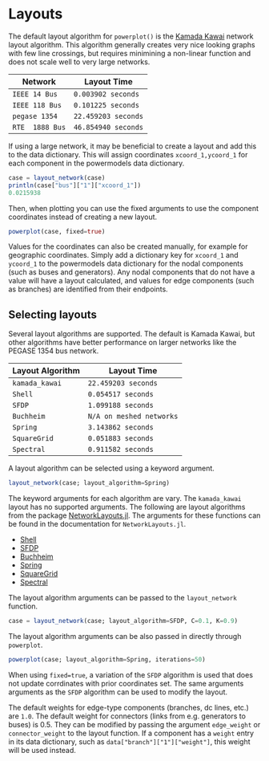 # Layouts
The default layout algorithm for `powerplot()` is the [Kamada Kawai](https://doi.org/10.1016/0020-0190(89)90102-6) network layout algorithm.  This algorithm generally creates very nice looking graphs with few line crossings, but requires minimining a non-linear function and does not scale well to very large networks.

| Network     | Layout Time |
| ----------- | ----------- |
| `IEEE 14 Bus`     | `0.003902 seconds` |
| `IEEE 118 Bus`    | `0.101225 seconds` |
| `pegase 1354`     | `22.459203 seconds` |
| `RTE  1888 Bus`   | `46.854940 seconds` |

If using a large network, it may be beneficial to create a layout and add this to the data dictionary.  This will assign coordinates `xcoord_1,ycoord_1` for each component in the powermodels data dictionary.

```julia
case = layout_network(case)
println(case["bus"]["1"]["xcoord_1"])
0.0215938
```

Then, when plotting you can use the fixed arguments to use the component coordinates instead of creating a new layout.
```julia
powerplot(case, fixed=true)
```

Values for the coordinates can also be created manually, for example for geographic coordinates. Simply add a dictionary key for `xcoord_1` and `ycoord_1` to the powermodels data dictionary for the nodal components (such as buses and generators).  Any nodal components that do not have a value will have a layout calculated, and values for edge components (such as branches) are identified from their endpoints.


## Selecting layouts
Several layout algorithms are supported. The default is Kamada Kawai, but other algorithms have better performance on larger networks like the PEGASE 1354 bus network.

| Layout Algorithm  | Layout Time |
| ----------- | ----------- |
| `kamada_kawai`    | `22.459203 seconds` |
| `Shell`          | `0.054517 seconds` |
| `SFDP`          | `1.099188 seconds` |
| `Buchheim`          | `N/A on meshed networks` |
| `Spring`          | `3.143862 seconds` |
| `SquareGrid`          | `0.051883 seconds` |
| `Spectral`          | `0.911582 seconds` |


A layout algorithm can be selected using a keyword argument.

```julia
layout_network(case; layout_algorithm=Spring)
```

The keyword arguments for each algorithm are vary.  The `kamada_kawai` layout has no supported arguments. The following are layout algorithms from the package [NetworkLayouts.jl](https://juliagraphs.org/NetworkLayout.jl/stable/).  The arguments for these functions can be found in the documentation for `NetworkLayouts.jl`.

- [Shell](https://juliagraphs.org/NetworkLayout.jl/stable/#Shell/Circular-Layout)
- [SFDP](https://juliagraphs.org/NetworkLayout.jl/stable/#Scalable-Force-Directed-Placement)
- [Buchheim](https://juliagraphs.org/NetworkLayout.jl/stable/#Buchheim-Tree-Drawing)
- [Spring](https://juliagraphs.org/NetworkLayout.jl/stable/#Spring/Repulsion-Model)
- [SquareGrid](https://juliagraphs.org/NetworkLayout.jl/stable/#SquareGrid-Layout)
- [Spectral](https://juliagraphs.org/NetworkLayout.jl/stable/#Spectral-Layout)


The layout algorithm arguments can be passed to the `layout_network` function.
```julia
case = layout_network(case; layout_algorithm=SFDP, C=0.1, K=0.9)
```

The layout algorithm arguments can be also passed in directly through `powerplot`.
```julia
powerplot(case; layout_algorithm=Spring, iterations=50)
```

When using `fixed=true`, a variation of the `SFDP` algorithm is used that does not update corrdinates with prior coordinates set.  The same arguments arguments as the `SFDP` algorithm can be used to modify the layout.


The default weights for edge-type components (branches, dc lines, etc.) are `1.0`.  The default weight for connectors (links from  e.g. generators to buses) is 0.5.  They can be modified by passing the argument `edge_weight` or `connector_weight` to the layout function.  If a component has a `weight` entry in its data dictionary, such as `data["branch"]["1"]["weight"]`, this weight will be used instead.